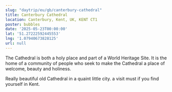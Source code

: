 ```yaml
---
slug: "daytrip/eu/gb/canterbury-cathedral"
title: Canterbury Cathedral
location: Canterbury, Kent, UK, KENT CT1
poster: bubbles
date: '2025-05-23T00:00:00'
lat: '51.27222592445553'
lng: '1.07940673828125'
url: null
---
```


The Cathedral is both a holy place and part of a World Heritage Site. It is the home of a community of people who seek to make the Cathedral a place of welcome, beauty and holiness.

Really beautiful old Cathedral in a quaint little city. a visit must if you find yourself in Kent.
